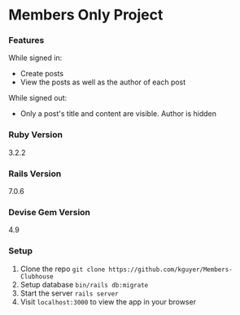 # Members Only Project

### Features
While signed in:
- Create posts
- View the posts as well as the author of each post

While signed out:
- Only a post's title and content are visible. Author is hidden

### Ruby Version
3.2.2

### Rails Version
7.0.6

### Devise Gem Version
4.9

### Setup
1. Clone the repo `git clone https://github.com/kguyer/Members-Clubhouse`
2. Setup database `bin/rails db:migrate`
3. Start the server `rails server`
4. Visit `localhost:3000` to view the app in your browser

